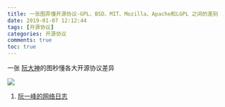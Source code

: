 ```yaml
---
title: 一张图弄懂开源协议-GPL、BSD、MIT、Mozilla、Apache和LGPL 之间的差别
date: 2019-01-07 12:12:44
tags: [开源协议]
categories: 开源协议
comments: true
toc: true
---
```




一张 [阮大神](http://www.ruanyifeng.com/)的图秒懂各大开源协议差异

![](https://sogrey.github.io/GithubPagePics/imgs/bg2011050101.png)



1. [阮一峰的网络日志](http://www.ruanyifeng.com/blog/2011/05/how_to_choose_free_software_licenses.html)

